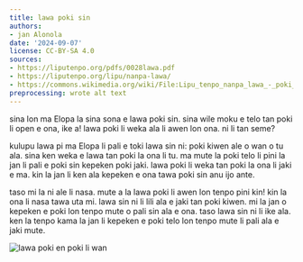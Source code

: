 ```yaml
---
title: lawa poki sin
authors:
- jan Alonola
date: '2024-09-07'
license: CC-BY-SA 4.0
sources:
- https://liputenpo.org/pdfs/0028lawa.pdf
- https://liputenpo.org/lipu/nanpa-lawa/
- https://commons.wikimedia.org/wiki/File:Lipu_tenpo_nanpa_lawa_-_poki_telo.png
preprocessing: wrote alt text
---
```


sina lon ma Elopa la sina sona e lawa poki sin. sina wile moku e telo tan poki li open e ona, ike a! lawa poki li weka ala li awen lon ona. ni li tan seme?

kulupu lawa pi ma Elopa li pali e toki lawa sin ni: poki kiwen ale o wan o tu ala. sina ken weka e lawa tan poki la ona li tu. ma mute la poki telo li pini la jan li pali e poki sin kepeken poki jaki. lawa poki li weka tan poki la ona li jaki e ma. kin la jan li ken ala kepeken e ona tawa poki sin anu ijo ante.

taso mi la ni ale li nasa. mute a la lawa poki li awen lon tenpo pini kin! kin la ona li nasa tawa uta mi. lawa sin ni li lili ala e jaki tan poki kiwen. mi la jan o kepeken e poki lon tenpo mute o pali sin ala e ona. taso lawa sin ni li ike ala. ken la tenpo kama la jan li kepeken e poki telo lon tenpo mute li pali ala e jaki mute.

![lawa poki en poki li wan](https://upload.wikimedia.org/wikipedia/commons/c/cf/Lipu_tenpo_nanpa_lawa_-_poki_telo.png)